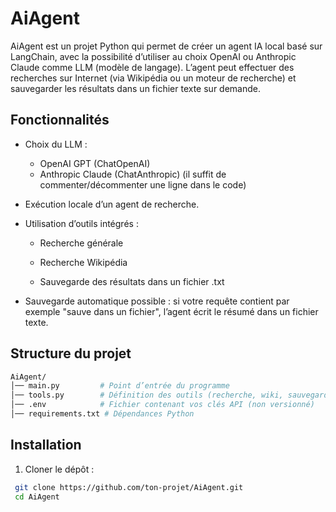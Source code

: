 # AiAgent

AiAgent est un projet Python qui permet de créer un agent IA local basé sur LangChain, avec la possibilité d’utiliser au choix OpenAI ou Anthropic Claude comme LLM (modèle de langage).
L’agent peut effectuer des recherches sur Internet (via Wikipédia ou un moteur de recherche) et sauvegarder les résultats dans un fichier texte sur demande.



##  Fonctionnalités
- Choix du LLM :

  - OpenAI GPT (ChatOpenAI)
  - Anthropic Claude (ChatAnthropic)
    (il suffit de commenter/décommenter une ligne dans le code)

- Exécution locale d’un agent de recherche.

- Utilisation d’outils intégrés :

  - Recherche générale

  - Recherche Wikipédia

  - Sauvegarde des résultats dans un fichier .txt

- Sauvegarde automatique possible : si votre requête contient par exemple "sauve dans un fichier", l’agent écrit le résumé dans un fichier texte.



##  Structure du projet
```bash
AiAgent/
│── main.py         # Point d’entrée du programme
│── tools.py        # Définition des outils (recherche, wiki, sauvegarde)
│── .env            # Fichier contenant vos clés API (non versionné)
│── requirements.txt # Dépendances Python
```



##  Installation

1. Cloner le dépôt :
 ```bash
  git clone https://github.com/ton-projet/AiAgent.git
  cd AiAgent
